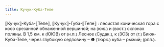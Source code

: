 ```yaml
---
title: Кучук-Куба-Тепе
---
```


⟦Кучук⟧-Куба-⟦Тепе⟧, ⟦Кучук⟧-Губа-⟦Тепе⟧
: лесистая коническая гора с косо срезанной обнаженной вершиной; на ⦅юж.⦆ и ⦅вост.⦆ склонах поляны. В 1,5 км. к ⦅ЮЮВ⦆ от ⦅н.п.⦆ Лесное ⦅Судак.⦆, к ⦅ЗСЗ⦆ от ⦅г.⦆ Биюк-Куба-Тепе, через глубокую седловину – ❶ ⦅тюрк.⦆ куба – рыжий; ⦅рпл.⦆.
